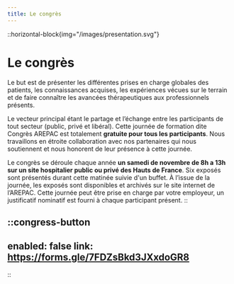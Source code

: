 ```yaml
---
title: Le congrès
---
```


::horizontal-block{img="/images/presentation.svg"}
# Le congrès

Le but est de présenter les différentes prises en charge globales des patients, les connaissances acquises, les expériences vécues sur le terrain et de faire connaître les avancées thérapeutiques aux professionnels présents. 

Le vecteur principal étant le partage et l’échange entre les participants de tout secteur (public, privé et libéral). Cette journée de formation dite Congrès AREPAC est totalement **gratuite pour tous les participants**. Nous travaillons en étroite collaboration avec nos partenaires qui nous soutiennent et nous honorent de leur présence à cette journée. 

Le congrès se déroule chaque année **un samedi de novembre de 8h a 13h sur un site hospitalier public ou privé des Hauts de France**. Six exposés sont présentés durant cette matinée suivie d'un buffet. À l’issue de la journée, les exposés sont disponibles et archivés sur le site internet de l’AREPAC. Cette journée peut être prise en charge par votre employeur, un justificatif nominatif est fourni à chaque participant présent.
::

::congress-button
---
enabled: false
link: https://forms.gle/7FDZsBkd3JXxdoGR8
---
::
